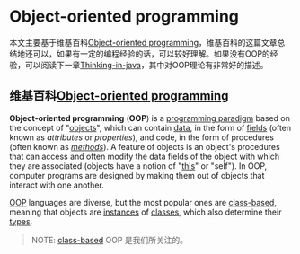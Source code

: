 # Object-oriented programming

本文主要基于维基百科[Object-oriented programming](https://en.wikipedia.org/wiki/Object-oriented_programming)，维基百科的这篇文章总结地还可以，如果有一定的编程经验的话，可以较好理解。如果没有OOP的经验，可以阅读下一章[Thinking-in-java](./Thinking-in-java/index.md)，其中对OOP理论有非常好的描述。

## 维基百科[Object-oriented programming](https://en.wikipedia.org/wiki/Object-oriented_programming)

**Object-oriented programming** (**OOP**) is a [programming paradigm](https://en.wikipedia.org/wiki/Programming_paradigm) based on the concept of "[objects](https://en.wikipedia.org/wiki/Object_(computer_science))", which can contain [data](https://en.wikipedia.org/wiki/Data), in the form of [fields](https://en.wikipedia.org/wiki/Field_(computer_science)) (often known as *attributes* or *properties*), and code, in the form of procedures (often known as *[methods](https://en.wikipedia.org/wiki/Method_(computer_science))*). A feature of objects is an object's procedures that can access and often modify the data fields of the object with which they are associated (objects have a notion of "[this](https://en.wikipedia.org/wiki/This_(computer_programming))" or "self"). In OOP, computer programs are designed by making them out of objects that interact with one another.

[OOP](https://en.wikipedia.org/wiki/Object-oriented_programming) languages are diverse, but the most popular ones are [class-based](https://en.wikipedia.org/wiki/Class-based_programming), meaning that objects are [instances](https://en.wikipedia.org/wiki/Instance_(computer_science)) of [classes](https://en.wikipedia.org/wiki/Class_(computer_science)), which also determine their [types](https://en.wikipedia.org/wiki/Data_type).

> NOTE:  [class-based](https://en.wikipedia.org/wiki/Class-based_programming) OOP 是我们所关注的。





